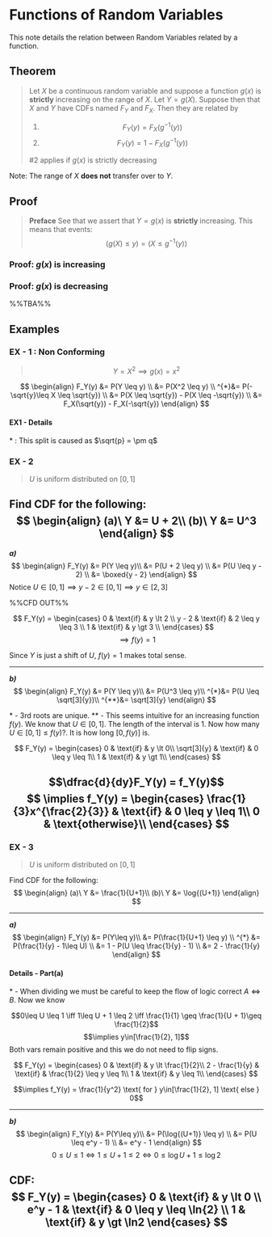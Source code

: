 # Functions of Random Variables
This note details the relation between Random Variables related by a function. 
## Theorem 
> Let $X$ be a continuous random variable and suppose a function $g(x)$ is **strictly** increasing on the range of $X$. 
> Let $Y = g(X)$. Suppose then that $X$ and $Y$ have CDFs named $F_Y$ and $F_X$. Then they are related by 
> 1) $$F_Y(y) = F_X(g^{-1}(y))$$
> 2) $$F_Y(y) = 1- F_X(g^{-1}(y))$$
> 
> $\# 2$ applies if $g(x)$ is strictly decreasing

Note: The range of $X$ **does not** transfer over to $Y$.

## Proof
> **Preface**
> See that we assert that $Y = g(x)$ is **strictly** increasing.
> This means that events:
> $$(g(X) \leq y) = (X \leq g^{-1}(y))$$

### Proof: $g(x)$ is increasing

### Proof: $g(x)$ is decreasing

%%TBA%%
## Examples
### EX - 1 : Non Conforming
> $$Y = X^2 \implies g(x) = x^2$$

$$
\begin{align}
F_Y(y) &= P(Y \leq y) \\
&= P(X^2 \leq y) \\
^{*}&= P(-\sqrt{y}\leq X \leq \sqrt{y}) \\
&= P(X \leq \sqrt{y}) - P(X \leq -\sqrt{y}) \\
&= F_X(\sqrt{y}) - F_X(-\sqrt{y})
\end{align}
$$
#### EX1 - Details 
\* : This split is caused as $\sqrt{p} = \pm q$

### EX - 2 
> $U$ is uniform distributed on $[0, 1]$

Find CDF for the following:
$$
\begin{align}
	(a)\ Y &= U + 2\\
	(b)\ Y &= U^3
\end{align}
$$
---
***a)***
$$
\begin{align}
	F_Y(y) &= P(Y \leq y)\\
		   &= P(U + 2 \leq y) \\
		   &= P(U \leq y - 2) \\
		   &= \boxed{y - 2}
\end{align}
$$
Notice  $U \in [0, 1] \implies y - 2 \in [0, 1] \implies y \in [2, 3]$

%%CFD OUT%%

$$
F_Y(y) = 
\begin{cases}
	0 & \text{if} & y \lt 2 \\
	y - 2 & \text{if} & 2 \leq y \leq 3 \\
	1 & \text{if} & y \gt 3 \\ 
\end{cases}
$$
$$
\implies f(y) = 1
$$

Since $Y$ is just a shift of $U$, $f(y) = 1$ makes total sense.

---
***b)***
$$
\begin{align}
	F_Y(y) &= P(Y \leq y)\\
		   &= P(U^3 \leq y)\\
	   ^{*}&= P(U \leq \sqrt[3]{y})\\
	  ^{**}&= \sqrt[3]{y} 
\end{align}
$$

\* - $3$rd roots are unique.
\*\* - This seems intuitive for an increasing function $f(y)$. We know that $U\in[0, 1]$. The length of the interval is $1$. Now how many $U\in[0, 1]\leq f(y)$?. It is how long $[0,f(y)]$ is. 

$$
F_Y(y) = 
\begin{cases}
	0 & \text{if} & y \lt 0\\
	\sqrt[3]{y} & \text{if} & 0 \leq y \leq 1\\
	1 & \text{if} & y \gt 1\\
\end{cases}
$$

$$\dfrac{d}{dy}F_Y(y) = f_Y(y)$$
$$
\implies 
f_Y(y) = 
\begin{cases}
	\frac{1}{3}x^{\frac{2}{3}} & \text{if} & 0 \leq y \leq 1\\
	0 & \text{otherwise}\\
\end{cases}
$$
---
### EX - 3
> $U$ is uniform distributed on $[0, 1]$

Find CDF for the following:
$$
\begin{align}
	(a)\ Y &= \frac{1}{U+1}\\
	(b)\ Y &= \log{(U+1)}
\end{align}
$$

---
***a)***
$$
\begin{align}
	F_Y(y) &= P(Y\leq y)\\
		   &= P(\frac{1}{U+1} \leq y)  \\
	  ^{*} &= P(\frac{1}{y} - 1\leq U) \\
	  	   &= 1 - P(U \leq \frac{1}{y} - 1) \\
		   &= 2 - \frac{1}{y}
\end{align}
$$

#### Details - Part(a)
\* - When dividing we must be careful to keep the flow of logic correct $A \iff B$. Now we know 

$$0\leq U \leq 1 \iff 1\leq U + 1 \leq 2 \iff \frac{1}{1} \geq \frac{1}{U + 1}\geq \frac{1}{2}$$
$$\implies y\in[\frac{1}{2}, 1]$$
Both vars remain positive and this we do not need to flip signs. 

$$
F_Y(y) = 
\begin{cases}
0 & \text{if} & y \lt \frac{1}{2}\\
2 - \frac{1}{y} & \text{if} & \frac{1}{2} \leq y \leq 1\\
1 & \text{if} & y \leq 1\\
\end{cases}
$$

$$\implies f_Y(y) = \frac{1}{y^2} \text{ for } y\in[\frac{1}{2}, 1] \text{ else } 0$$

---
***b)***
$$
\begin{align}
	F_Y(y) &= P(Y\leq y)\\
		   &= P(\log{(U+1)} \leq y)  \\
		   &= P(U \leq e^y - 1) \\
		   &= e^y - 1
\end{align}
$$
$$
0 \leq U \leq 1 \iff 1 \leq U+1 \leq 2 \iff 0 \leq \log{U+1} \leq \log{2}
$$

CDF:
$$
F_Y(y) = 
\begin{cases}
	0 & \text{if} & y \lt 0  \\
	e^y - 1 & \text{if} & 0 \leq y \leq \ln{2}  \\
	1 & \text{if} & y \gt \ln2 
\end{cases}
$$
---